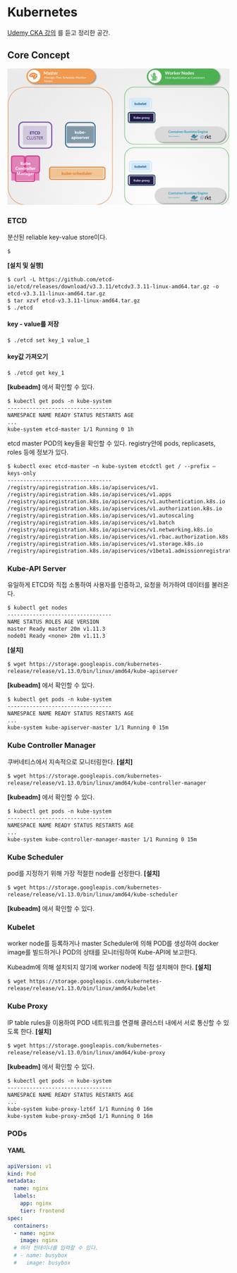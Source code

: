 # Kubernetes 
[Udemy CKA 강의](https://www.udemy.com/course/certified-kubernetes-administrator-with-practice-tests) 를 듣고 정리한 공간. 

## Core Concept
![](./img/2021-11-20-11-11-44.png)

### ETCD
분산된 reliable key-value store이다.

```console
$
```
**[설치 및 실행]**
```console
$ curl -L https://github.com/etcd-io/etcd/releases/download/v3.3.11/etcdv3.3.11-linux-amd64.tar.gz -o etcd-v3.3.11-linux-amd64.tar.gz
$ tar xzvf etcd-v3.3.11-linux-amd64.tar.gz
$ ./etcd
```

#### key - value를 저장
```console
$ ./etcd set key_1 value_1
```
#### key값 가져오기
```console
$ ./etcd get key_1
```
**[kubeadm]** 에서 확인할 수 있다.
```console
$ kubectl get pods -n kube-system
---------------------------------
NAMESPACE NAME READY STATUS RESTARTS AGE
...
kube-system etcd-master 1/1 Running 0 1h
```
etcd master POD의 key들을 확인할 수 있다. registry안에 pods, replicasets, roles 등에 정보가 있다.
```console
$ kubectl exec etcd-master –n kube-system etcdctl get / --prefix –keys-only
---------------------------------
/registry/apiregistration.k8s.io/apiservices/v1.
/registry/apiregistration.k8s.io/apiservices/v1.apps
/registry/apiregistration.k8s.io/apiservices/v1.authentication.k8s.io
/registry/apiregistration.k8s.io/apiservices/v1.authorization.k8s.io
/registry/apiregistration.k8s.io/apiservices/v1.autoscaling
/registry/apiregistration.k8s.io/apiservices/v1.batch
/registry/apiregistration.k8s.io/apiservices/v1.networking.k8s.io
/registry/apiregistration.k8s.io/apiservices/v1.rbac.authorization.k8s.io
/registry/apiregistration.k8s.io/apiservices/v1.storage.k8s.io
/registry/apiregistration.k8s.io/apiservices/v1beta1.admissionregistration.k8s.io
```

### Kube-API Server
유일하게 ETCD와 직접 소통하여 사용자를 인증하고, 요청을 허가하여 데이터를 불러온다.

```console
$ kubectl get nodes
---------------------------------
NAME STATUS ROLES AGE VERSION
master Ready master 20m v1.11.3
node01 Ready <none> 20m v1.11.3
```
**[설치]**
```console
$ wget https://storage.googleapis.com/kubernetes-release/release/v1.13.0/bin/linux/amd64/kube-apiserver
```
**[kubeadm]** 에서 확인할 수 있다.

```console
$ kubectl get pods -n kube-system
---------------------------------
NAMESPACE NAME READY STATUS RESTARTS AGE
...
kube-system kube-apiserver-master 1/1 Running 0 15m
```

### Kube Controller Manager
쿠버네티스에서 지속적으로 모니터링한다.
**[설치]**
```console
$ wget https://storage.googleapis.com/kubernetes-release/release/v1.13.0/bin/linux/amd64/kube-controller-manager
```
**[kubeadm]** 에서 확인할 수 있다.

```console
$ kubectl get pods -n kube-system
---------------------------------
NAMESPACE NAME READY STATUS RESTARTS AGE
...
kube-system kube-controller-manager-master 1/1 Running 0 15m
```

### Kube Scheduler
pod를 지정하기 위해 가장 적절한 node를 선정한다.
**[설치]**
```console
$ wget https://storage.googleapis.com/kubernetes-release/release/v1.13.0/bin/linux/amd64/kube-scheduler
```
**[kubeadm]** 에서 확인할 수 있다.


### Kubelet
worker node를 등록하거나 master Scheduler에 의해 POD를 생성하여 docker image를 빌드하거나 POD의 상태를 모니터링하여 Kube-API에 보고한다.

Kubeadm에 의해 설치되지 않기에 worker node에 직접 설치해야 한다.
**[설치]**
```console
$ wget https://storage.googleapis.com/kubernetes-release/release/v1.13.0/bin/linux/amd64/kubelet
```

### Kube Proxy
IP table rules을 이용하여 POD 네트워크를 연결해 클러스터 내에서 서로 통신할 수 있도록 한다.
**[설치]**
```console
$ wget https://storage.googleapis.com/kubernetes-release/release/v1.13.0/bin/linux/amd64/kube-proxy
```
**[kubeadm]** 에서 확인할 수 있다.

```console
$ kubectl get pods -n kube-system
---------------------------------
NAMESPACE NAME READY STATUS RESTARTS AGE
...
kube-system kube-proxy-lzt6f 1/1 Running 0 16m
kube-system kube-proxy-zm5qd 1/1 Running 0 16m
```
### PODs

#### YAML
```yaml
apiVersion: v1
kind: Pod
metadata:
  name: nginx
  labels:
    app: nginx
    tier: frontend
spec:
  containers:
  - name: nginx
    image: nginx 
  # 여러 컨테이너를 입력할 수 있다.
  # - name: busybox
  #   image: busybox
```